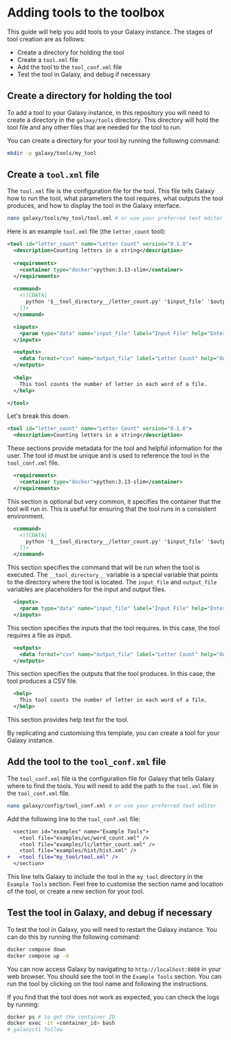 # Adding tools to the toolbox

This guide will help you add tools to your Galaxy instance. The stages of tool creation are as follows:
- Create a directory for holding the tool
- Create a `tool.xml` file
- Add the tool to the `tool_conf.xml` file
- Test the tool in Galaxy, and debug if necessary

## Create a directory for holding the tool

To add a tool to your Galaxy instance, in this repository you will need to create a directory in the `galaxy/tools` directory. This directory will hold the tool file and any other files that are needed for the tool to run.

You can create a directory for your tool by running the following command:

```bash
mkdir -p galaxy/tools/my_tool
```

## Create a `tool.xml` file

The `tool.xml` file is the configuration file for the tool. This file tells Galaxy how to run the tool, what parameters the tool requires, what outputs the tool produces, and how to display the tool in the Galaxy interface.

```bash
nano galaxy/tools/my_tool/tool.xml # or use your preferred text editor
```

Here is an example `tool.xml` file (the `letter_count` tool):

```xml
<tool id="letter_count" name="Letter Count" version="0.1.0">
  <description>Counting letters in a string</description>
  
  <requirements>
    <container type="docker">python:3.13-slim</container>
  </requirements>
  
  <command>
    <![CDATA[
      python '$__tool_directory__/letter_count.py' '$input_file' '$output_file'
    ]]>
  </command>

  <inputs>
    <param type="data" name="input_file" label="Input File" help="Enter the file (containing a sentence) to count the letters" />
  </inputs>

  <outputs>
    <data format="csv" name="output_file" label="Letter Count" help="Output file containing the letter count" />
  </outputs>
  
  <help>
    This tool counts the number of letter in each word of a file.
  </help>

</tool>
```

Let's break this down.

```xml
<tool id="letter_count" name="Letter Count" version="0.1.0">
  <description>Counting letters in a string</description>
```

These sections provide metadata for the tool and helpful information for the user. The tool id must be unique and is used to reference the tool in the `tool_conf.xml` file.

```xml
  <requirements>
    <container type="docker">python:3.13-slim</container>
  </requirements>
```

This section is optional but very common, it specifies the container that the tool will run in. This is useful for ensuring that the tool runs in a consistent environment.

```xml
  <command>
    <![CDATA[
      python '$__tool_directory__/letter_count.py' '$input_file' '$output_file'
    ]]>
  </command>
```

This section specifies the command that will be run when the tool is executed. The `__tool_directory__` variable is a special variable that points to the directory where the tool is located. The `input_file` and `output_file` variables are placeholders for the input and output files.

```xml
  <inputs>
    <param type="data" name="input_file" label="Input File" help="Enter the file (containing a sentence) to count the letters" />
  </inputs>
```

This section specifies the inputs that the tool requires. In this case, the tool requires a file as input.

```xml
  <outputs>
    <data format="csv" name="output_file" label="Letter Count" help="Output file containing the letter count" />
  </outputs>
```

This section specifies the outputs that the tool produces. In this case, the tool produces a CSV file.

```xml
  <help>
    This tool counts the number of letter in each word of a file.
  </help>
```

This section provides help text for the tool.

By replicating and customising this template, you can create a tool for your Galaxy instance.

## Add the tool to the `tool_conf.xml` file

The `tool_conf.xml` file is the configuration file for Galaxy that tells Galaxy where to find the tools. You will need to add the path to the `tool.xml` file in the `tool_conf.xml` file.

```bash
nano galaxy/config/tool_conf.xml # or use your preferred text editor
```

Add the following line to the `tool_conf.xml` file:

```diff
  <section id="examples" name="Example Tools">
    <tool file="examples/wc/word_count.xml" />
    <tool file="examples/lc/letter_count.xml" />
    <tool file="examples/hist/hist.xml" />
+   <tool file="my_tool/tool.xml" />
  </section>
```
  
This line tells Galaxy to include the tool in the `my_tool` directory in the `Example Tools` section. Feel free to customise the section name and location of the tool, or create a new section for your tool.

## Test the tool in Galaxy, and debug if necessary

To test the tool in Galaxy, you will need to restart the Galaxy instance. You can do this by running the following command:

```bash
docker compose down
docker compose up -d
```

You can now access Galaxy by navigating to `http://localhost:8080` in your web browser. You should see the tool in the `Example Tools` section. You can run the tool by clicking on the tool name and following the instructions.

If you find that the tool does not work as expected, you can check the logs by running:

```bash
docker ps # to get the container ID
docker exec -it <container_id> bash
# galaxyctl follow
```
  
